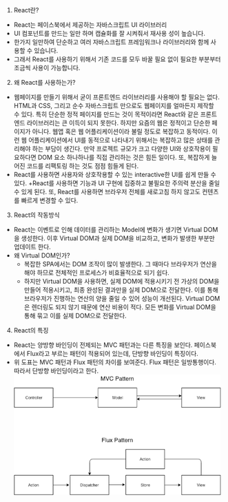 1. React란?
+ React는 페이스북에서 제공하는 자바스크립트 UI 라이브러리
+ UI 컴포넌트를 만드는 일만 하며 캡슐화를 잘 시켜줘서 재사용 성이 높습니다.
+ 한가지 일만하여 단순하고 여러 자바스크립트 프레임워크나 라이브러리와 함께 사용할 수 있습니다.
+ 그래서 React를 사용하기 위해서 기존 코드를 모두 바꿀 필요 없이 필요한 부분부터 조금씩 사용이 가능합니다.

2. 왜 React를 사용하는가?
+ 웹페이지를 만들기 위해서 굳이 프론트엔드 라이브러리를 사용해야 할 필요는 없다. HTML과 CSS, 그리고 순수 자바스크립트 만으로도 웹페이지를 얼마든지 제작할 수 있다.
특히 단순한 정적 페이지를 만드는 것이 목적이라면 React와 같은 프론트엔드 라이브러리는 큰 이득이 되지 못한다.
하지만 요즘의 웹은 정적이고 단순한 페이지가 아니다. 웹앱 혹은 웹 어플리케이션이라 불릴 정도로 복잡하고 동적이다.
이런 웹 어플리케이션에서 UI를 동적으로 나타내기 위해서는 복잡하고 많은 상태를 관리해야 하는 부담이 생긴다.
만약 프로젝트 규모가 크고 다양한 UI와 상호작용이 필요하다면 DOM 요소 하나하나를 직접 관리하는 것은 힘든 일이다.
또, 복잡하게 늘어진 코드를 리팩토링 하는 것도 점점 힘들게 된다.
+ React를 사용하면 사용자와 상호작용할 수 있는 interactive한 UI를 쉽게 만들 수 있다.
+React를 사용하면 기능과 UI 구현에 집중하고 불필요한 주의력 분산을 줄일 수 있게 된다.
또, React를 사용하면 브라우저 전체를 새로고침 하지 않고도 컨텐츠를 빠르게 변경할 수 있다.

3. React의 작동방식
+ React는 이벤트로 인해 데이터를 관리하는 Model에 변화가 생기면 Virtual DOM을 생성한다. 이후 Virtual DOM과 실제 DOM을 비교하고, 변화가 발생한 부분만 업데이트 한다.
+ 왜 Virtual DOM인가?
    + 복잡한 SPA에서는 DOM 조작이 많이 발생한다. 그 때마다 브라우저가 연산을 해야 하므로 전체적인 프로세스가 비효율적으로 되기 쉽다.
    + 하지만 Virtual DOM을 사용하면, 실제 DOM에 적용시키기 전 가상의 DOM을 만들어 적용시키고, 최종 완성된 결과만을 실제 DOM으로 전달한다. 이를 통해 브라우저가 진행하는 연산의 양을 줄일 수 있어 성능이 개선된다. Virtual DOM은 렌더링도 되지 않기 때문에 연산 비용이 적다.
    모든 변화를 Virtual DOM을 통해 묶고 이를 실제 DOM으로 전달한다.

4. React의 특징
+ React는 양방향 바인딩이 전제되는 MVC 패턴과는 다른 특징을 보인다.
페이스북에서 Flux라고 부르는 패턴이 적용되어 있는데, 단방향 바인딩이 특징이다.
+ 위 도표는 MVC 패턴과 Flux 패턴의 차이를 보여준다. Flux 패턴은 일방통행이다. 따라서 단방향 바인딩이라고 한다.
![screenshot](./img/mvc-flux.png)

